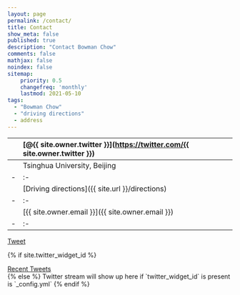 ```yaml
---
layout: page
permalink: /contact/
title: Contact
show_meta: false
published: true
description: "Contact Bowman Chow"
comments: false
mathjax: false
noindex: false
sitemap:
    priority: 0.5
    changefreq: 'monthly'
    lastmod: 2021-05-10
tags:
  - "Bowman Chow"
  - "driving directions"
  - address
---
```


| <i class="fa fa-twitter"></i>  | [@{{ site.owner.twitter }}](https://twitter.com/{{ site.owner.twitter }}) |
| ------------------------------ | :------------------------------------------------------------------------ |
| <i class="fa fa-envelope"></i> | Tsinghua University, Beijing                                              |
| -                              | :-                                                                        |
| <i class="fa fa-car"></i>      | [Driving directions]({{ site.url }}/directions)                           |
| -                              | :-                                                                        |
| <i class="fa fa-paper-plane">  | [{{ site.owner.email }}]({{ site.owner.email }})                          |
| -                              | :-                                                                        |

<a href="https://twitter.com/share" class="twitter-share-button" data-via="{{ site.owner.twitter }}" data-size="small" data-dnt="true">Tweet</a> <a href="javascript:window.print()" class="social-icons" title="Printer friendly format"><i class="fa fa-print"></i></a>

<script>!function(d,s,id){var js,fjs=d.getElementsByTagName(s)[0],p=/^http:/.test(d.location)?'http':'https';if(!d.getElementById(id)){js=d.createElement(s);js.id=id;js.src=p+'://platform.twitter.com/widgets.js';fjs.parentNode.insertBefore(js,fjs);}}(document, 'script', 'twitter-wjs');</script>

{% if site.twitter_widget_id %}
<div class="text-tweets">
<div class="tweets">
<a class="twitter-timeline"
  data-dnt="true"
  width="600"
  height="250"
  href="https://twitter.com/{{ site.owner.twitter }}"
  data-widget-id="{{ site.twitter_widget_id }}"
  data-tweet-limit="2"
  data-chrome="noheader nofooter noborders noscrollbar transparent">
  Recent Tweets</a>
 </div>
<script>
    !function(d,s,id){var js,fjs=d.getElementsByTagName(s)[0],p=/^http:/.test(d.location)?'http':'https';if(!d.getElementById(id)){js=d.createElement(s);js.id=id;js.src=p+"://platform.twitter.com/widgets.js";fjs.parentNode.insertBefore(js,fjs);}}(document,"script","twitter-wjs");
</script>
</div>
{% else %}
Twitter stream will show up here if `twitter_widget_id` is present is `_config.yml`
{% endif %}
